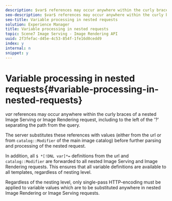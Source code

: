```yaml
---
description: $var$ references may occur anywhere within the curly braces of a nested Image Serving or Image Rendering request, including to the left of the '?' separating the path from the query.
seo-description: $var$ references may occur anywhere within the curly braces of a nested Image Serving or Image Rendering request, including to the left of the '?' separating the path from the query.
seo-title: Variable processing in nested requests
solution: Experience Manager
title: Variable processing in nested requests
topic: Scene7 Image Serving - Image Rendering API
uuid: 2f3fefac-d45e-4c53-854f-1fe16d0cedd9
index: y
internal: n
snippet: y
---
```


# Variable processing in nested requests{#variable-processing-in-nested-requests}

$var$ references may occur anywhere within the curly braces of a nested Image Serving or Image Rendering request, including to the left of the '?' separating the path from the query.

The server substitutes these references with values (either from the url or from `catalog::Modifier` of the main image catalog) before further parsing and processing of the nested request.

In addition, all `$ *[!DNL var]*=` definitions from the url and `catalog::Modifier` are forwarded to all nested Image Serving and Image Rendering requests. This ensures that all variable definitions are available to all templates, regardless of nesting level.

Regardless of the nesting level, only single-pass HTTP-encoding must be applied to variable values which are to be substituted anywhere in nested Image Rendering or Image Serving requests. 
